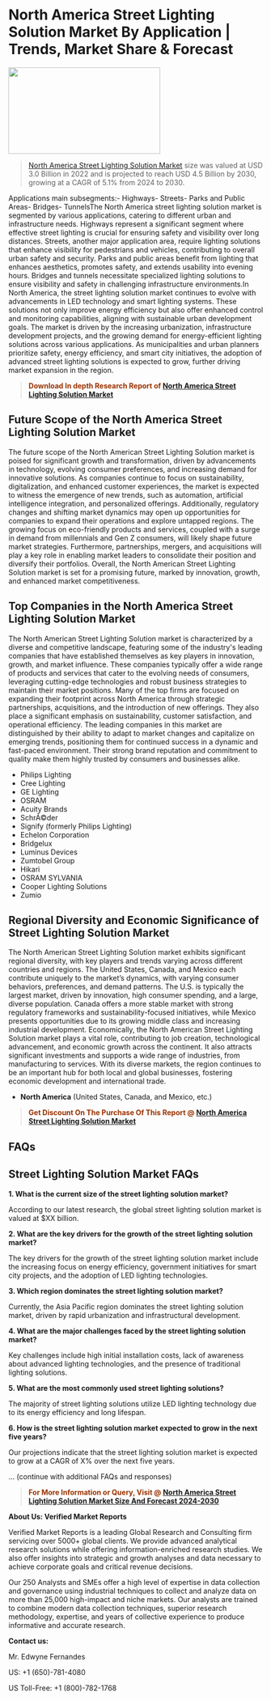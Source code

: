 <p><h1>North America Street Lighting Solution Market By Application | Trends, Market Share & Forecast</h1><p><img class="aligncenter size-medium wp-image-105565" src="https://ffe5etoiles.com/wp-content/uploads/2025/01/MST7-300x171.png" alt="" width="300" height="171" /></p><blockquote><p><a href="https://www.verifiedmarketreports.com/download-sample/?rid=273902&utm_source=Github-NA&utm_medium=364" target="_blank">North America Street Lighting Solution Market</a> size was valued at USD 3.0 Billion in 2022 and is projected to reach USD 4.5 Billion by 2030, growing at a CAGR of 5.1% from 2024 to 2030.</p></blockquote>Applications main subsegments:- Highways- Streets- Parks and Public Areas- Bridges- TunnelsThe North America street lighting solution market is segmented by various applications, catering to different urban and infrastructure needs. Highways represent a significant segment where effective street lighting is crucial for ensuring safety and visibility over long distances. Streets, another major application area, require lighting solutions that enhance visibility for pedestrians and vehicles, contributing to overall urban safety and security. Parks and public areas benefit from lighting that enhances aesthetics, promotes safety, and extends usability into evening hours. Bridges and tunnels necessitate specialized lighting solutions to ensure visibility and safety in challenging infrastructure environments.In North America, the street lighting solution market continues to evolve with advancements in LED technology and smart lighting systems. These solutions not only improve energy efficiency but also offer enhanced control and monitoring capabilities, aligning with sustainable urban development goals. The market is driven by the increasing urbanization, infrastructure development projects, and the growing demand for energy-efficient lighting solutions across various applications. As municipalities and urban planners prioritize safety, energy efficiency, and smart city initiatives, the adoption of advanced street lighting solutions is expected to grow, further driving market expansion in the region.</p><blockquote><p><span style="color: #993300;"><strong>Download In depth Research Report of <a href="https://www.verifiedmarketreports.com/download-sample/?rid=273902&utm_source=Github-NA&utm_medium=364">North America Street Lighting Solution Market</a></strong></span></p></blockquote><h2>Future Scope of the North America Street Lighting Solution Market</h2><p>The future scope of the North American Street Lighting Solution market is poised for significant growth and transformation, driven by advancements in technology, evolving consumer preferences, and increasing demand for innovative solutions. As companies continue to focus on sustainability, digitalization, and enhanced customer experiences, the market is expected to witness the emergence of new trends, such as automation, artificial intelligence integration, and personalized offerings. Additionally, regulatory changes and shifting market dynamics may open up opportunities for companies to expand their operations and explore untapped regions. The growing focus on eco-friendly products and services, coupled with a surge in demand from millennials and Gen Z consumers, will likely shape future market strategies. Furthermore, partnerships, mergers, and acquisitions will play a key role in enabling market leaders to consolidate their position and diversify their portfolios. Overall, the North American Street Lighting Solution market is set for a promising future, marked by innovation, growth, and enhanced market competitiveness.</p><h2>Top Companies in the North America Street Lighting Solution Market</h2><p>The North American Street Lighting Solution market is characterized by a diverse and competitive landscape, featuring some of the industry's leading companies that have established themselves as key players in innovation, growth, and market influence. These companies typically offer a wide range of products and services that cater to the evolving needs of consumers, leveraging cutting-edge technologies and robust business strategies to maintain their market positions. Many of the top firms are focused on expanding their footprint across North America through strategic partnerships, acquisitions, and the introduction of new offerings. They also place a significant emphasis on sustainability, customer satisfaction, and operational efficiency. The leading companies in this market are distinguished by their ability to adapt to market changes and capitalize on emerging trends, positioning them for continued success in a dynamic and fast-paced environment. Their strong brand reputation and commitment to quality make them highly trusted by consumers and businesses alike.</p><p><ul><li>Philips Lighting </li><li> Cree Lighting </li><li> GE Lighting </li><li> OSRAM </li><li> Acuity Brands </li><li> SchrÃ©der </li><li> Signify (formerly Philips Lighting) </li><li> Echelon Corporation </li><li> Bridgelux </li><li> Luminus Devices </li><li> Zumtobel Group </li><li> Hikari </li><li> OSRAM SYLVANIA </li><li> Cooper Lighting Solutions </li><li> Zumio</li></ul></p><h2>Regional Diversity and Economic Significance of Street Lighting Solution Market</h2><p>The North American Street Lighting Solution market exhibits significant regional diversity, with key players and trends varying across different countries and regions. The United States, Canada, and Mexico each contribute uniquely to the market’s dynamics, with varying consumer behaviors, preferences, and demand patterns. The U.S. is typically the largest market, driven by innovation, high consumer spending, and a large, diverse population. Canada offers a more stable market with strong regulatory frameworks and sustainability-focused initiatives, while Mexico presents opportunities due to its growing middle class and increasing industrial development. Economically, the North American Street Lighting Solution market plays a vital role, contributing to job creation, technological advancement, and economic growth across the continent. It also attracts significant investments and supports a wide range of industries, from manufacturing to services. With its diverse markets, the region continues to be an important hub for both local and global businesses, fostering economic development and international trade.</p><ul> <li><strong>North America</strong> (United States, Canada, and Mexico, etc.)</li></ul><blockquote><p><span style="color: #993300;"><strong>Get Discount On The Purchase Of This Report @ <a href="https://www.verifiedmarketreports.com/ask-for-discount/?rid=273902&utm_source=Github-NA&utm_medium=364">North America Street Lighting Solution Market</a></strong></span></p></blockquote><h2>FAQs</h2><p><h2>Street Lighting Solution Market FAQs</h1><p><strong>1. What is the current size of the street lighting solution market?</div><div></strong></p><p>According to our latest research, the global street lighting solution market is valued at $XX billion.</p><p><strong>2. What are the key drivers for the growth of the street lighting solution market?</div><div></strong></p><p>The key drivers for the growth of the street lighting solution market include the increasing focus on energy efficiency, government initiatives for smart city projects, and the adoption of LED lighting technologies.</p><p><strong>3. Which region dominates the street lighting solution market?</div><div></strong></p><p>Currently, the Asia Pacific region dominates the street lighting solution market, driven by rapid urbanization and infrastructural development.</p><p><strong>4. What are the major challenges faced by the street lighting solution market?</div><div></strong></p><p>Key challenges include high initial installation costs, lack of awareness about advanced lighting technologies, and the presence of traditional lighting solutions.</p><p><strong>5. What are the most commonly used street lighting solutions?</div><div></strong></p><p>The majority of street lighting solutions utilize LED lighting technology due to its energy efficiency and long lifespan.</p><p><strong>6. How is the street lighting solution market expected to grow in the next five years?</div><div></strong></p><p>Our projections indicate that the street lighting solution market is expected to grow at a CAGR of X% over the next five years.</p>... (continue with additional FAQs and responses)</body></html></p><blockquote><p><span style="color: #993300;"><strong>For More Information or Query, Visit @ <a href="https://www.verifiedmarketreports.com/product/street-lighting-solution-market/">North America Street Lighting Solution Market Size And Forecast 2024-2030</a></strong></span></p></blockquote><p><strong>About Us: Verified Market Reports</strong></p><p>Verified Market Reports is a leading Global Research and Consulting firm servicing over 5000+ global clients. We provide advanced analytical research solutions while offering information-enriched research studies. We also offer insights into strategic and growth analyses and data necessary to achieve corporate goals and critical revenue decisions.</p><p>Our 250 Analysts and SMEs offer a high level of expertise in data collection and governance using industrial techniques to collect and analyze data on more than 25,000 high-impact and niche markets. Our analysts are trained to combine modern data collection techniques, superior research methodology, expertise, and years of collective experience to produce informative and accurate research.</p><p><strong>Contact us:</strong></p><p>Mr. Edwyne Fernandes</p><p>US: +1 (650)-781-4080</p><p>US Toll-Free: +1 (800)-782-1768</p>
